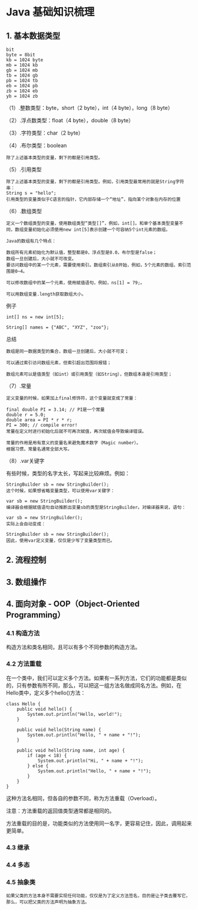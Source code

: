 # Java 基础知识梳理
## 1. 基本数据类型

    bit
    byte = 8bit
    kb = 1024 byte
    mb = 1024 kb
    gb = 1024 mb
    tb = 1024 gb
    pb = 1024 tb
    eb = 1024 pb
    zb = 1024 eb
    yb = 1024 zb
         
（1）.整数类型：byte，short（2 byte），int（4 byte），long（8 byte）
     
（2）.浮点数类型：float（4 byte），double（8 byte）
     
（3）.字符类型：char（2 byte）
     
（4）.布尔类型：boolean

    除了上述基本类型的变量，剩下的都是引用类型。

（5）.引用类型

    除了上述基本类型的变量，剩下的都是引用类型。例如，引用类型最常用的就是String字符串：
    String s = "hello";
    引用类型的变量类似于C语言的指针，它内部存储一个“地址”，指向某个对象在内存的位置
（6）.数组类型

    定义一个数组类型的变量，使用数组类型“类型[]”，例如，int[]。和单个基本类型变量不同，数组变量初始化必须使用new int[5]表示创建一个可容纳5个int元素的数组。
    
    Java的数组有几个特点：
    
    数组所有元素初始化为默认值，整型都是0，浮点型是0.0，布尔型是false；
    数组一旦创建后，大小就不可改变。
    要访问数组中的某一个元素，需要使用索引。数组索引从0开始，例如，5个元素的数组，索引范围是0~4。
    
    可以修改数组中的某一个元素，使用赋值语句，例如，ns[1] = 79;。
    
    可以用数组变量.length获取数组大小。
例子

    int[] ns = new int[5];

    String[] names = {"ABC", "XYZ", "zoo"};

总结

    数组是同一数据类型的集合，数组一旦创建后，大小就不可变；
    
    可以通过索引访问数组元素，但索引超出范围将报错；
    
    数组元素可以是值类型（如int）或引用类型（如String），但数组本身是引用类型；

（7）.常量

    定义变量的时候，如果加上final修饰符，这个变量就变成了常量：
    
    final double PI = 3.14; // PI是一个常量
    double r = 5.0;
    double area = PI * r * r;
    PI = 300; // compile error!
    常量在定义时进行初始化后就不可再次赋值，再次赋值会导致编译错误。
    
    常量的作用是用有意义的变量名来避免魔术数字（Magic number）。
    根据习惯，常量名通常全部大写。
（8）.var关键字

有些时候，类型的名字太长，写起来比较麻烦。例如：

    StringBuilder sb = new StringBuilder();
    这个时候，如果想省略变量类型，可以使用var关键字：
    
    var sb = new StringBuilder();
    编译器会根据赋值语句自动推断出变量sb的类型是StringBuilder。对编译器来说，语句：
    
    var sb = new StringBuilder();
    实际上会自动变成：
    
    StringBuilder sb = new StringBuilder();
    因此，使用var定义变量，仅仅是少写了变量类型而已。

## 2. 流程控制
## 3. 数组操作
## 4. 面向对象 - OOP（Object-Oriented Programming）
### 4.1 构造方法
构造方法和类名相同，且可以有多个不同参数的构造方法。
### 4.2 方法重载
在一个类中，我们可以定义多个方法。如果有一系列方法，它们的功能都是类似的，只有参数有所不同，那么，可以把这一组方法名做成同名方法。例如，在Hello类中，定义多个hello()方法：

    class Hello {
        public void hello() {
            System.out.println("Hello, world!");
        }

        public void hello(String name) {
            System.out.println("Hello, " + name + "!");
        }
    
        public void hello(String name, int age) {
            if (age < 18) {
                System.out.println("Hi, " + name + "!");
            } else {
                System.out.println("Hello, " + name + "!");
            }
        }
    }
这种方法名相同，但各自的参数不同，称为方法重载（Overload）。

注意：方法重载的返回值类型通常都是相同的。

方法重载的目的是，功能类似的方法使用同一名字，更容易记住，因此，调用起来更简单。
### 4.3 继承
### 4.4 多态
### 4.5 抽象类 
    如果父类的方法本身不需要实现任何功能，仅仅是为了定义方法签名，目的是让子类去覆写它，那么，可以把父类的方法声明为抽象方法。
